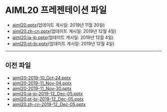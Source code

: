 <!--
This is a machine generated file, and should not be edited, as it will be overwritten with future updates.
-->

# <a name="aiml20-presentation-files"></a>AIML20 프레젠테이션 파일

- [aiml20.pptx](https://globaleventcdn.blob.core.windows.net/assets/aiml/aiml20/aiml20.pptx)(업데이트 게시일: 2019년 11월 20일)
- [aiml20.zh-cn.pptx](https://globaleventcdn.blob.core.windows.net/assets/aiml/aiml20/aiml20.zh-cn.pptx)(업데이트 게시일: 2019년 12월 4일)
- [aiml20.ja-jp.pptx](https://globaleventcdn.blob.core.windows.net/assets/aiml/aiml20/aiml20.ja-jp.pptx)(업데이트 게시일: 2019년 12월 4일)
- [aiml20.pt-br.pptx](https://globaleventcdn.blob.core.windows.net/assets/aiml/aiml20/aiml20.pt-br.pptx)(업데이트 게시일: 2019년 12월 4일)
---
## <a name="historical-files"></a>이전 파일
- [aiml20-2019-10_Oct-24.pptx](https://globaleventcdn.blob.core.windows.net/assets/aiml/aiml20/aiml20-2019-10_Oct-24.pptx)
- [aiml20-2019-11_Nov-04.pptx](https://globaleventcdn.blob.core.windows.net/assets/aiml/aiml20/aiml20-2019-11_Nov-04.pptx)
- [aiml20-2019-11_Nov-30.pptx](https://globaleventcdn.blob.core.windows.net/assets/aiml/aiml20/aiml20-2019-11_Nov-30.pptx)
- [aiml20.ja-jp-2019-12_Dec-05.pptx](https://globaleventcdn.blob.core.windows.net/assets/aiml/aiml20/aiml20.ja-jp-2019-12_Dec-05.pptx)
- [aiml20.pt-br-2019-12_Dec-05.pptx](https://globaleventcdn.blob.core.windows.net/assets/aiml/aiml20/aiml20.pt-br-2019-12_Dec-05.pptx)
- [aiml20.zh-cn-2019-12_Dec-05.pptx](https://globaleventcdn.blob.core.windows.net/assets/aiml/aiml20/aiml20.zh-cn-2019-12_Dec-05.pptx)


